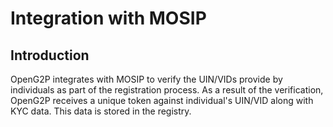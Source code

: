 # Integration with MOSIP

## Introduction

OpenG2P integrates with MOSIP to verify the UIN/VIDs provide by individuals as part of the registration process. As a result of the verification, OpenG2P receives a unique token against individual's UIN/VID along with KYC data. This data is stored in the registry.



##

##

